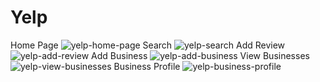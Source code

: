# Yelp
Home Page
![yelp-home-page](https://cloud.githubusercontent.com/assets/19395858/16744274/2dcc5210-4765-11e6-95a7-d18b14e35256.png)
Search
![yelp-search](https://cloud.githubusercontent.com/assets/19395858/16744279/379b4cce-4765-11e6-9e49-011863542cb3.png)
Add Review
![yelp-add-review](https://cloud.githubusercontent.com/assets/19395858/16744295/474f426a-4765-11e6-95d5-5d764a335ff3.png)
Add Business
![yelp-add-business](https://cloud.githubusercontent.com/assets/19395858/16744298/4f81383a-4765-11e6-9ccb-4fd16e95d83a.png)
View Businesses
![yelp-view-businesses](https://cloud.githubusercontent.com/assets/19395858/16744306/5a712a34-4765-11e6-8bbe-038554ba3ce0.png)
Business Profile
![yelp-business-profile](https://cloud.githubusercontent.com/assets/19395858/16744315/64d19342-4765-11e6-8c8b-fbaf98edd80a.png)



